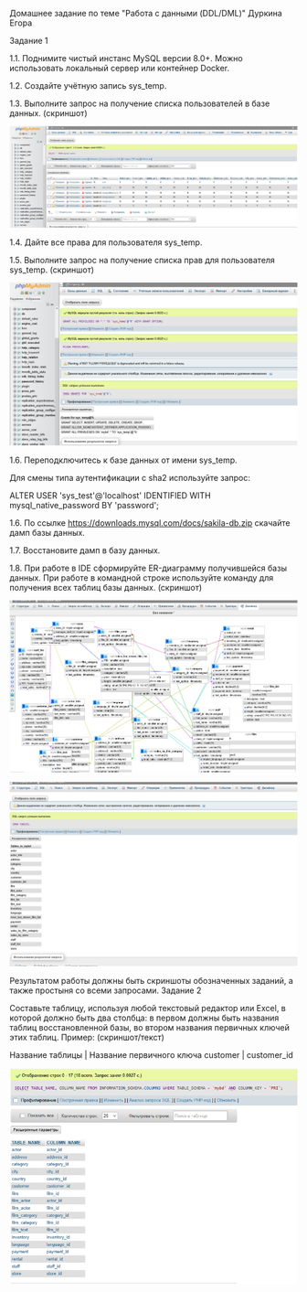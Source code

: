 Домашнее задание по теме "Работа с данными (DDL/DML)" Дуркина Егора

Задание 1

1.1. Поднимите чистый инстанс MySQL версии 8.0+. Можно использовать локальный сервер или контейнер Docker.

1.2. Создайте учётную запись sys_temp.

1.3. Выполните запрос на получение списка пользователей в базе данных. (скриншот)

![otvet](https://github.com/gpad212/8-03-hw/blob/main/img/1.3.png)

1.4. Дайте все права для пользователя sys_temp.

1.5. Выполните запрос на получение списка прав для пользователя sys_temp. (скриншот)

![otvet](https://github.com/gpad212/8-03-hw/blob/main/img/1.5.png)

1.6. Переподключитесь к базе данных от имени sys_temp.

Для смены типа аутентификации с sha2 используйте запрос:

ALTER USER 'sys_test'@'localhost' IDENTIFIED WITH mysql_native_password BY 'password';

1.6. По ссылке https://downloads.mysql.com/docs/sakila-db.zip скачайте дамп базы данных.

1.7. Восстановите дамп в базу данных.

1.8. При работе в IDE сформируйте ER-диаграмму получившейся базы данных. При работе в командной строке используйте команду для получения всех таблиц базы данных. (скриншот)

![otvet](https://github.com/gpad212/8-03-hw/blob/main/img/1.8.1.png)

![otvet](https://github.com/gpad212/8-03-hw/blob/main/img/1.8.2.png)

Результатом работы должны быть скриншоты обозначенных заданий, а также простыня со всеми запросами.
Задание 2

Составьте таблицу, используя любой текстовый редактор или Excel, в которой должно быть два столбца: в первом должны быть названия таблиц восстановленной базы, во втором названия первичных ключей этих таблиц. Пример: (скриншот/текст)


Название таблицы | Название первичного ключа
customer         | customer_id



![otvet](https://github.com/gpad212/8-03-hw/blob/main/img/2.png)
